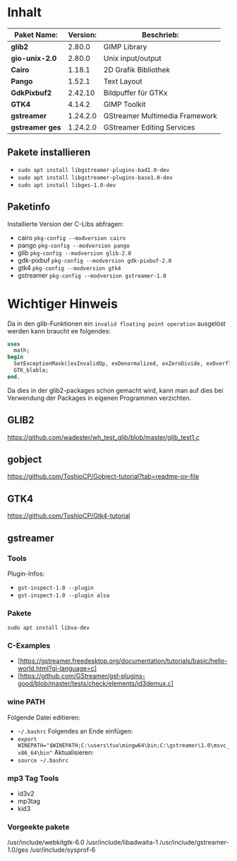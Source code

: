 # Inhalt
| **Paket Name:**   | **Version:** | **Beschrieb:**                 |
| ---               | ---          | ---                            |
| **glib2**         | 2.80.0       | GIMP Library                   |
| **gio-unix-2.0**  | 2.80.0       | Unix input/output              |
| **Cairo**         | 1.18.1       | 2D Grafik Bibliothek           |
| **Pango**         | 1.52.1       | Text Layout                    |
| **GdkPixbuf2**    | 2.42.10      | Bildpuffer für GTKx            |
| **GTK4**          | 4.14.2       | GIMP Toolkit                   |
| **gstreamer**     | 1.24.2.0     | GStreamer Multimedia Framework |
| **gstreamer ges** | 1.24.2.0     | GStreamer Editing Services     |

## Pakete installieren
- `sudo apt install libgstreamer-plugins-bad1.0-dev`
- `sudo apt install libgstreamer-plugins-base1.0-dev`
- `sudo apt install libges-1.0-dev` 


## Paketinfo
Installierte Version der C-Libs abfragen:
- cairo `pkg-config --modversion cairo` 
- pango `pkg-config --modversion pango` 
- glib `pkg-config --modversion glib-2.0` 
- gdk-pixbuf `pkg-config --modversion gdk-pixbuf-2.0` 
- gtk4 `pkg-config --modversion gtk4` 
- gstreamer `pkg-config --modversion gstreamer-1.0` 

# Wichtiger Hinweis
Da in den glib-Funktionen ein `invalid floating point operation` ausgelöst werden kann braucht ee folgendes:
```pascal
uses
  math;
begin
  SetExceptionMask([exInvalidOp, exDenormalized, exZeroDivide, exOverflow, exUnderflow, exPrecision]);
  GTK_blabla;
end.
```
Da dies in der glib2-packages schon gemacht wird, kann man auf dies bei Verwendung der Packages in eigenen Programmen verzichten.


## GLIB2 
https://github.com/wadester/wh_test_glib/blob/master/glib_test1.c

## gobject
https://github.com/ToshioCP/Gobject-tutorial?tab=readme-ov-file

## GTK4
https://github.com/ToshioCP/Gtk4-tutorial

## gstreamer

### Tools
Plugin-Infos:
- `gst-inspect-1.0 --plugin`
- `gst-inspect-1.0 --plugin alsa`

### Pakete
`sudo apt install libva-dev`

### C-Examples
- [https://gstreamer.freedesktop.org/documentation/tutorials/basic/hello-world.html?gi-language=c]
- [https://github.com/GStreamer/gst-plugins-good/blob/master/tests/check/elements/id3demux.c]

### wine PATH
Folgende Datei editieren:
- `~/.bashrc`
Folgendes an Ende einfügen:
- `export WINEPATH="$WINEPATH;C:\users\tux\mingw64\bin;C:\gstreamer\1.0\msvc_x86_64\bin"`
Aktualisieren:
- `source ~/.bashrc`

### mp3 Tag Tools
- id3v2
- mp3tag
- kid3

### Vorgeekte pakete

/usr/include/webkitgtk-6.0
/usr/include/libadwaita-1
/usr/include/gstreamer-1.0/ges
/usr/include/sysprof-6






